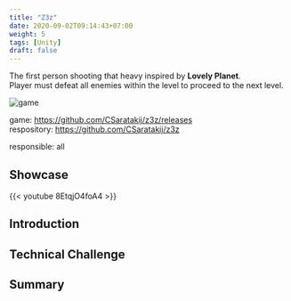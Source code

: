```yaml
---
title: "Z3z"
date: 2020-09-02T09:14:43+07:00
weight: 5
tags: [Unity]
draft: false
---
```


The first person shooting that heavy inspired by __Lovely Planet__. \
Player must defeat all enemies within the level to proceed to the next level.

![game](/img/z3z-intro.png)

<!--more-->

game: https://github.com/CSaratakij/z3z/releases \
respository: https://github.com/CSaratakij/z3z

responsible: all

## Showcase
{{< youtube 8EtqjO4foA4 >}}

## Introduction

## Technical Challenge

## Summary

